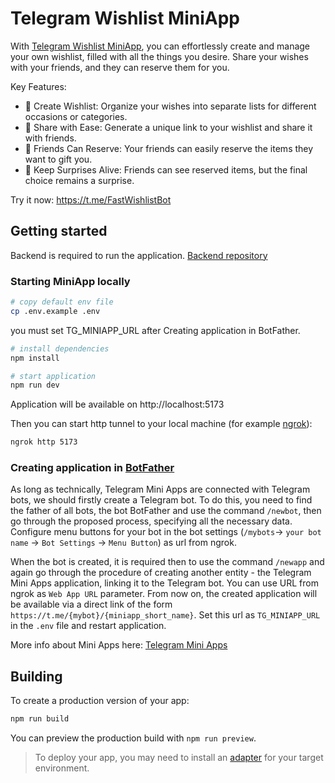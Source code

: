 # Telegram Wishlist MiniApp

With [Telegram Wishlist MiniApp](https://t.me/FastWishlistBot), you can effortlessly create and manage your own wishlist, filled with all the things you desire. Share your wishes with your friends, and they can reserve them for you.

Key Features:
- 📜 Create Wishlist: Organize your wishes into separate lists for different occasions or categories.
- 🔗 Share with Ease: Generate a unique link to your wishlist and share it with friends.
- 🤝 Friends Can Reserve: Your friends can easily reserve the items they want to gift you.
- 🎁 Keep Surprises Alive: Friends can see reserved items, but the final choice remains a surprise.

Try it now: https://t.me/FastWishlistBot

## Getting started
Backend is required to run the application. [Backend repository](https://github.com/grulex/go-wishlist)

### Starting MiniApp locally
```bash
# copy default env file
cp .env.example .env
```
you must set TG_MINIAPP_URL after Creating application in BotFather.

```bash
# install dependencies
npm install

# start application
npm run dev
```
Application will be available on http://localhost:5173

Then you can start http tunnel to your local machine (for example [ngrok](https://ngrok.com/)):
```bash
ngrok http 5173
```

### Creating application in [BotFather](https://t.me/BotFather)

As long as technically, Telegram Mini Apps are connected with Telegram bots, 
we should firstly create a Telegram bot. 
To do this, you need to find the father of all bots, the bot BotFather and use the command `/newbot`, 
then go through the proposed process, specifying all the necessary data.
Configure menu buttons for your bot in the bot settings
(`/mybots`-> `your bot name` -> `Bot Settings` -> `Menu Button`)
as url from ngrok.

When the bot is created, it is required then to use the command `/newapp` 
and again go through the procedure of creating another entity - the Telegram Mini Apps application, 
linking it to the Telegram bot. You can use URL from ngrok as `Web App URL` parameter.
From now on, the created application will be available via a direct link of the form `https://t.me/{mybot}/{miniapp_short_name}`.
Set this url as `TG_MINIAPP_URL` in the `.env` file and restart application.

More info about Mini Apps here: [Telegram Mini Apps](https://core.telegram.org/bots/webapps)

## Building

To create a production version of your app:

```bash
npm run build
```

You can preview the production build with `npm run preview`.

> To deploy your app, you may need to install an [adapter](https://kit.svelte.dev/docs/adapters) for your target environment.
